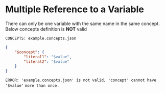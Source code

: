 # Multiple Reference to a Variable

There can only be one variable with the same name in the same concept. Below
concepts definition is **NOT** valid

`CONCEPTS: example.concepts.json`

```json
{
    "$concept": {
        "literal1": "$value",
        "literal2": "$value"
    }
}
```

`ERROR: 'example.concepts.json' is not valid, 'concept' cannot have '$value'`
`more than once.`
